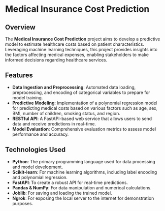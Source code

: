 # Medical Insurance Cost Prediction

## Overview
The **Medical Insurance Cost Prediction** project aims to develop a predictive model to estimate healthcare costs based on patient characteristics. Leveraging machine learning techniques, this project provides insights into the factors affecting medical expenses, enabling stakeholders to make informed decisions regarding healthcare services.

## Features
- **Data Ingestion and Preprocessing**: Automated data loading, preprocessing, and encoding of categorical variables to prepare for model training.
- **Predictive Modeling**: Implementation of a polynomial regression model for predicting medical costs based on various factors such as age, sex, BMI, number of children, smoking status, and region.
- **RESTful API**: A FastAPI-based web service that allows users to send data and receive predictions in real-time.
- **Model Evaluation**: Comprehensive evaluation metrics to assess model performance and accuracy.

## Technologies Used
- **Python**: The primary programming language used for data processing and model development.
- **Scikit-learn**: For machine learning algorithms, including label encoding and polynomial regression.
- **FastAPI**: To create a robust API for real-time predictions.
- **Pandas & NumPy**: For data manipulation and numerical calculations.
- **Joblib**: For saving and loading the trained model.
- **Ngrok**: For exposing the local server to the internet for demonstration purposes.
